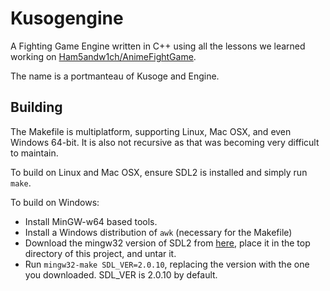 # Kusogengine

A Fighting Game Engine written in C++ using all the lessons we learned working on
[Ham5andw1ch/AnimeFightGame](https://github.com/Ham5andw1ch/AnimeFightGame).

The name is a portmanteau of Kusoge and Engine.

## Building

The Makefile is multiplatform, supporting Linux, Mac OSX, and even Windows 64-bit. It is also
not recursive as that was becoming very difficult to maintain.

To build on Linux and Mac OSX, ensure SDL2 is installed and simply run `make`.

To build on Windows:
- Install MinGW-w64 based tools.
- Install a Windows distribution of `awk` (necessary for the Makefile)
- Download the mingw32 version of SDL2 from
[here](https://www.libsdl.org/download-2.0.php), place it in the top directory
of this project, and untar it.
- Run `mingw32-make SDL_VER=2.0.10`, replacing the version with the one you downloaded.
SDL_VER is 2.0.10 by default.